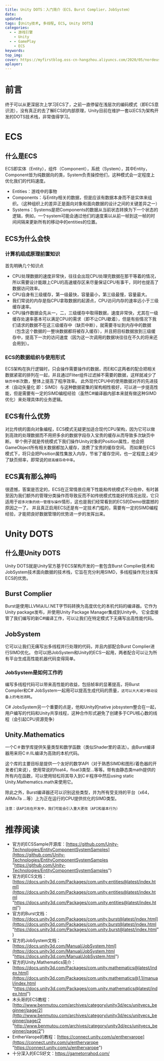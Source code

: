 ```yaml
---
title: Unity DOTS：入门简介（ECS，Burst Complier，JobSystem）
date:
updated:
tags: [Unity技术, 多线程, ECS, Unity DOTS]
categories:
  - - 游戏引擎
    - Unity
  - - GamePlay
    - ECS
keywords:
top_img:
cover: https://myfirstblog.oss-cn-hangzhou.aliyuncs.com/2020/05/nordeus_jobsystem_2.jpg
aplayer:
---
```

<meta name="referrer" content="no-referrer" />

# 前言
终于可以从更深层次上学习ECS了，之前一直停留在浅层次的编码模式（即ECS意识流），没有真正的去了解ECS的内部原理，Unity目前在维护一套以ECS为架构开发的DOTS技术栈，非常值得学习。
# ECS
## 什么是ECS
ECS即实体（Entity），组件（Component），系统（System），其中Entity，Component皆为纯数据向的类，System负责操控他们，这种模式会一定程度上优化我们的代码速度。

- Entities：游戏中的事物
- Components：与Entity相关的数据，但是应该有数据本身而不是实体来组织。（这种组织上的差异正是面向对象和面向数据的设计之间的关键差异之一）
- Systems：Systems是把Components的数据从当前状态转换为下一个状态的逻辑，例如，一个system可能会通过他们的速度乘以从前一帧到这一帧的时间间隔来更新所有的移动中的entities的位置。

## ECS为什么会快
### 计算机组成原理前置知识
首先明确几个知识点

- CPU处理数据的速度非常快，往往会出现CPU处理完数据在那干等着的情况，所以需要设计能跟上CPU的高速缓存区来尽量保证CPU有事干，同时也提高了数据访问效率。
- CPU自身有三级缓存，第一级最快，容量最小，第三级最慢，容量最大。
- 我们常说的内存是指CPU拿取数据的起源点，CPU访问内存的速率远小于三级缓存速率。
- CPU操作数据会先从一，二，三级缓存中取得数据，速度非常快，尤其在一级缓存处速率基本可以满足CPU的需求（即不让CPU歇着），但是有些情况下我们请求的数据不在这三级缓存中（缺页中断），就需要寻址到内存中的数据（包含这个数据的一整块数据都将被存入缓存），并且把目标数据放到三级缓存中，提高下一次的访问速度（因为这一次调用的数据块往往在不久的将来还会用到）。

### ECS的数据组织与使用形式
ECS架构在执行逻辑时，只会操作需要操作的数据，而E和C这两者的配合把相关数据紧密的排列在一起，并且通过Fliter组件过滤掉不需要的数据，这样就减少了`缺页中断`次数，整体上提高了程序效率。
此外现代CPU中的使用数据对齐的先进技术（自动矢量化 即：SIMD）与这种数据密集的架构相性极好，可以进一步提高性能，但是需要有一定的SIMD编程经验（虽然C#编译器内部本来就有做这种SIMD优化）来处理具体的业务逻辑。

## ECS有什么优势
对比传统的面向对象编程，ECS模式无疑更加适合现代CPU架构，因为它可以做到高效的处理数据而不用把多余的数据字段存入宝贵的缓存从而导致多次缺页中断。
举个例子就是传统模式下我们操作Unity对象的Position属性，他会把GameObject所有相关数据都加入缓存，浪费了宝贵的缓存空间。
而如果在ECS模式下，将只会把Position属性集放入内存，节省了缓存空间，也一定程度上减少了缺页频率，即常说的`提高缓存命中率`。

## ECS真有那么神吗
很遗憾，答案是否定的，ECS在正常情景应用下性能和传统模式不分伯仲，有时甚至因为我们额外的管理分类操作而导致反而不如传统模式性能好的情况出现，它只适用于`超多对象的统一管理与操作`情形，这也是我们经常看到的ECS的Demo很震撼的原因之一了。
并且真正启用ECS还是有一定技术门槛的，需要有一定的SIMD编程经验，才能把良好数据管理的优势进一步的发挥出来。

# Unity DOTS
## 什么是Unity DOTS
Unity DOTS就是Unity官方基于ECS架构开发的一套包含Burst Complier技术和JobSystem技术面向数据的技术栈，它旨在充分利用SIMD，多线程操作充分发挥ECS的优势。

## Burst Complier

Burst是使用LLVM从IL/.NET字节码转换为高度优化的本机代码的编译器。它作为Unity package发布，并使用Unity Package Manager集成到Unity中。
它全盘接管了我们编写的新C#编译工作，可以让我们在特定模式下无痛写出高性能代码。
## JobSystem
它可以让我们无痛写出多线程并行处理的代码，并且内部配合Burst Complier进行SIMD优化。
你可以把JobSystem和Unity的ECS一起用，两者配合可以让为所有平台生成高性能机器代码变得简单。

### JobSystem是如何工作的
编写多线程代码可以带来高性能的收益，包括帧率的显著提高，将Burst Compiler和C# JobSystem一起用可以提高生成代码的质量，`这可以大大减少移动设备上的电池消耗`。

C# JobsSystem另一个重要的点是，他和Unity的native jobsystem整合在一起，用户编写的代码和Unity共享线程，这种合作形式避免了创建多于CPU核心数的线程（会引起CPU资源竞争）

## Unity.Mathematics
一个C＃数学库提供矢量类型和数学函数（类似Shader里的语法）。由Burst编译器用来将C＃/IL编译为高效的本机代码。

这个库的主要目标是提供一个友好的数学API（对于熟悉SIMD和图形/着色器的开发者们来说），使用常说的float4，float3类型...等等。带有由静态类math提供的所有内在函数，可以使用轻松将其导入到C＃程序中然后using static Unity.Mathematics.math来使用它。

除此之外，Burst编译器还可以识别这些类型，并为所有受支持的平台（x64，ARMv7a ...等）上为正在运行的CPU提供优化的SIMD类型。

`注意：该API尚在开发中，我们可能会引入重大更改（API和基本行为）`

# 推荐阅读
- 官方的ECSSample开源库：[https://github.com/Unity-Technologies/EntityComponentSystemSamples](https://github.com/Unity-Technologies/EntityComponentSystemSamples "https://github.com/Unity-Technologies/EntityComponentSystemSamples") 
- 官方的ECS文档：[https://docs.unity3d.com/Packages/com.unity.entities@latest/index.html](https://docs.unity3d.com/Packages/com.unity.entities@latest/index.html "https://docs.unity3d.com/Packages/com.unity.entities@latest/index.html")
- 官方的Burst文档：[https://docs.unity3d.com/Packages/com.unity.burst@latest/index.html](https://docs.unity3d.com/Packages/com.unity.burst@latest/index.html "https://docs.unity3d.com/Packages/com.unity.burst@latest/index.html")
- 官方的JobSystem文档：[https://docs.unity3d.com/Manual/JobSystem.html](https://docs.unity3d.com/Manual/JobSystem.html "https://docs.unity3d.com/Manual/JobSystem.html")
- 官方的Unity.Mathematics简介：[https://docs.unity3d.com/Packages/com.unity.mathematics@latest/index.html](https://docs.unity3d.com/Packages/com.unity.mathematics@1.1/manual/index.html "https://docs.unity3d.com/Packages/com.unity.mathematics@latest/index.html")
- 木头哥的ECS教程：[http://www.benmutou.com/archives/category/unity3d/ecs/unityecs_beginner/page/2](http://www.benmutou.com/archives/category/unity3d/ecs/unityecs_beginner/page/2 "http://www.benmutou.com/archives/category/unity3d/ecs/unityecs_beginner/page/2")
- EntherVarope的教程：[https://connect.unity.com/u/enthervarope](https://connect.unity.com/u/enthervarope "https://connect.unity.com/u/enthervarope")
- 十分深入的ECS好文：https://gametorrahod.com/
